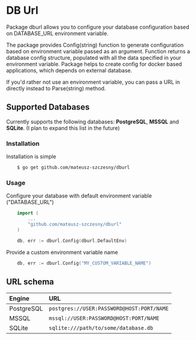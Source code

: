 # DB Url

Package dburl allows you to configure your database configuration based on DATABASE_URL environment variable.

The package provides Config(string) function to generate configuration based on environment variable passed as an argument.
Function returns a database config structure, populated with all the data specified in your environment variable.
Package helps to create config for docker based applications, which depends on external database.

If you'd rather not use an environment variable, you can pass a URL in directly instead to Parse(string) method.

## Supported Databases

Currently supports the following databases: **PostgreSQL**, **MSSQL** and **SQLite**. (I plan to expand this list in the future)

### Installation

Installation is simple
```bash
    $ go get github.com/mateusz-szczesny/dburl
```
### Usage

Configure your database with default environment variable ("DATABASE_URL")
```go
    import (
        ...
        "github.com/mateusz-szczesny/dburl"
    )

    db, err := dburl.Config(dburl.DefaultEnv)
```
Provide a custom environment variable name
```go
    db, err := dburl.Config("MY_CUSTOM_VARIABLE_NAME")
```

## URL schema

| Engine        | URL                                        |
| :------------ | :------------                              |
| PostgreSQL    | `postgres://USER:PASSWORD@HOST:PORT/NAME`  |
| MSSQL         | `mssql://USER:PASSWORD@HOST:PORT/NAME`     |
| SQLite        | `sqlite:///path/to/some/database.db`       |

